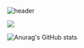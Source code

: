 ![header](https://capsule-render.vercel.app/api?type=Waving&color=auto&height=300&section=header&text=ChoiEuiCheon&fontSize=90)

<img src="https://img.shields.io/badge/JavaScript-F7DF1E?style=flat-square&logo=JavaScript&logoColor=000000"/>

![Anurag's GitHub stats](https://github-readme-stats.vercel.app/api?username=ChoiEuiCheon&show_icons=true&theme=radical)
